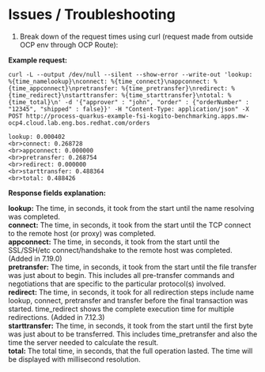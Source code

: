 # Issues / Troubleshooting

1) Break down of the request times using curl (request made from outside OCP env through OCP Route):

**Example request:**

```shell
curl -L --output /dev/null --silent --show-error --write-out 'lookup: %{time_namelookup}\nconnect: %{time_connect}\nappconnect: %{time_appconnect}\npretransfer: %{time_pretransfer}\nredirect: %{time_redirect}\nstarttransfer: %{time_starttransfer}\ntotal: %{time_total}\n' -d '{"approver" : "john", "order" : {"orderNumber" : "12345", "shipped" : false}}' -H "Content-Type: application/json" -X POST http://process-quarkus-example-fsi-kogito-benchmarking.apps.mw-ocp4.cloud.lab.eng.bos.redhat.com/orders

lookup: 0.000402
<br>connect: 0.268728
<br>appconnect: 0.000000
<br>pretransfer: 0.268754
<br>redirect: 0.000000
<br>starttransfer: 0.488364
<br>total: 0.488426
```
**Response fields explanation:**

**lookup:** The time, in seconds, it took from the start until the name resolving was completed.
<br>**connect:** The time, in seconds, it took from the start until the TCP connect to the remote host (or proxy) was completed.
<br>**appconnect:** The time, in seconds, it took from the start until the SSL/SSH/etc connect/handshake to the remote host was completed. (Added in 7.19.0)
<br>**pretransfer:** The time, in seconds, it took from the start until the file transfer was just about to begin. This includes all pre-transfer commands and negotiations that are specific to the particular protocol(s) involved.
<br>**redirect:** The time, in seconds, it took for all redirection steps include name lookup, connect, pretransfer and transfer before the final transaction was started. time_redirect shows the complete execution time for multiple redirections. (Added in 7.12.3)
<br>**starttransfer:** The time, in seconds, it took from the start until the first byte was just about to be transferred. This includes time_pretransfer and also the time the server needed to calculate the result.
<br>**total:** The total time, in seconds, that the full operation lasted. The time will be displayed with millisecond resolution.
